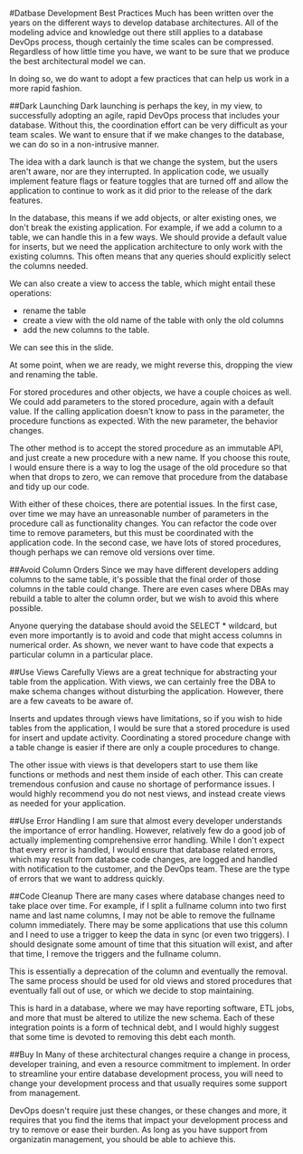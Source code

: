 #Datbase Development Best Practices
Much has been written over the years on the different ways to develop database architectures. All of the modeling advice and knowledge out there still applies to a database DevOps process, though certainly the time scales can be compressed. Regardless of how little time you have, we want to be sure that we produce the best architectural model we can.

In doing so, we do want to adopt a few practices that can help us work in a more rapid fashion.

##Dark Launching
Dark launching is perhaps the key, in my view, to successfully adopting an agile, rapid DevOps process that includes your database. Without this, the coordination effort can be very difficult as your team scales. We want to ensure that if we make changes to the database, we can do so in a non-intrusive manner.

The idea with a dark launch is that we change the system, but the users aren't aware, nor are they interrupted. In application code, we usually implement feature flags or feature toggles that are turned off and allow the application to continue to work as it did prior to the release of the dark features.

In the database, this means if we add objects, or alter existing ones, we don't break the existing application. For example, if we add a column to a table, we can handle this in a few ways. We should provide a default value for inserts, but we need the application architecture to only work with the existing columns. This often means that any queries should explicitly select the columns needed. 

We can also create a view to access the table, which might entail these operations:
* rename the table
* create a view with the old name of the table with only the old columns
* add the new columns to the table.

We can see this in the slide.

At some point, when we are ready, we might reverse this, dropping the view and renaming the table. 

For stored procedures and other objects, we have a couple choices as well. We could add parameters to the stored procedure, again with a default value. If the calling application doesn't know to pass in the parameter, the procedure functions as expected. With the new parameter, the behavior changes.

The other method is to accept the stored procedure as an immutable API, and just create a new procedure with a new name. If you choose this route, I would ensure there is a way to log the usage of the old procedure so that when that drops to zero, we can remove that procedure from the database and tidy up our code.

With either of these choices, there are potential issues. In the first case, over time we may have an unreasonable number of parameters in the procedure call as functionality changes. You can refactor the code over time to remove parameters, but this must be coordinated with the application code. In the second case, we have lots of stored procedures, though perhaps we can remove old versions over time.

##Avoid Column Orders
Since we may have different developers adding columns to the same table, it's possible that the final order of those columns in the table could change. There are even cases where DBAs may rebuild a table to alter the column order, but we wish to avoid this where possible.

Anyone querying the database should avoid the SELECT * wildcard, but even more importantly is to avoid and code that might access columns in numerical order. As shown, we never want to have code that expects a particular column in a particular place.

##Use Views Carefully
Views are a great technique for abstracting your table from the application. With views, we can certainly free the DBA to make schema changes without disturbing the application. However, there are a few caveats to be aware of.

Inserts and updates through views have limitations, so if you wish to hide tables from the application, I would be sure that a stored procedure is used for insert and update activity. Coordinating a stored procedure change with a table change is easier if there are only a couple procedures to change.

The other issue with views is that developers start to use them like functions or methods and nest them inside of each other. This can create tremendous confusion and cause no shortage of performance issues. I would highly recommend you do not nest views, and instead create views as needed for your application.

##Use Error Handling
I am sure that almost every developer understands the importance of error handling. However, relatively few do a good job of actually implementing comprehensive error handling. While I don't expect that every error is handled, I would ensure that database related errors, which may result from database code changes, are logged and handled with notification to the customer, and the DevOps team. These are the type of errors that we want to address quickly.

##Code Cleanup
There are many cases where database changes need to take place over time. For example, if I split a fullname column into two first name and last name columns, I may not be able to remove the fullname column immediately. There may be some applications that use this column and I need to use a trigger to keep the data in sync (or even two triggers). I should designate some amount of time that this situation will exist, and after that time, I remove the triggers and the fullname column.

This is essentially a deprecation of the column and eventually the removal. The same process should be used for old views and stored procedures that eventually fall out of use, or which we decide to stop maintaining.

This is hard in a database, where we may have reporting software, ETL jobs, and more that must be altered to utilize the new schema. Each of these integration points is a form of technical debt, and I would highly suggest that some time is devoted to removing this debt each month. 

##Buy In
Many of these architectural changes require a change in process, developer training, and even a resource commitment to implement. In order to streamline your entire database development process, you will need to change your development process and that usually requires some support from management.

DevOps doesn't require just these changes, or these changes and more, it requires that you find the items that impact your development process and try to remove or ease their burden. As long as you have support from organizatin management, you should be able to achieve this.